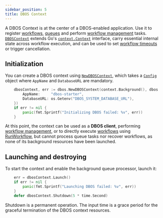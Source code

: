 ```yaml
---
sidebar_position: 5
title: DBOS Context
---
```


A DBOS Context is at the center of a DBOS-enabled application. Use it to register [workflows](./workflow-tutorial.md), [queues](./queue-tutorial.md) and perform [workflow management](./workflow-management.md) tasks. [`DBOSContext`](https://pkg.go.dev/github.com/dbos-inc/dbos-transact-golang/dbos#DBOSContext) extends Go's [`context.Context`](https://pkg.go.dev/context#Context) interface, carry essential internal state across workflow execution, and can be used to set [workflow timeouts](./workflow-tutorial.md#workflow-timeouts) or trigger cancellation.

## Initialization

You can create a DBOS context using [`NewDBOSContext`](https://pkg.go.dev/github.com/dbos-inc/dbos-transact-golang/dbos#NewDBOSContext), which takes a [`Config`](https://pkg.go.dev/github.com/dbos-inc/dbos-transact-golang/dbos#Config) object where `AppName` and `DatabaseURL` are mandatory.

```go
    dbosContext, err := dbos.NewDBOSContext(context.Background(), dbos.Config{
        AppName:     "dbos-starter",
        DatabaseURL: os.Getenv("DBOS_SYSTEM_DATABASE_URL"),
    })
    if err != nil {
        panic(fmt.Sprintf("Initializing DBOS failed: %v", err))
    }
```

At this point, the context can be used as a **DBOS client**, performing [workflow management](./workflow-management.md), or to directly execute [workflows](./workflow-tutorial.md) using [RunWorkflow](https://pkg.go.dev/github.com/dbos-inc/dbos-transact-golang/dbos#RunWorkflow), but cannot process queue tasks nor recover workflows, as none of its background resources have been launched.


## Launching and destroying

To start the context and enable the background queue processor, launch it:

```go
    err = dbosContext.Launch()
    if err != nil {
        panic(fmt.Sprintf("Launching DBOS failed: %v", err))
    }
    defer dbosContext.Shutdown(5 * time.Second)
```

Shutdown is a permanent operation. The input time is a grace period for the graceful termination of the DBOS context resources.
